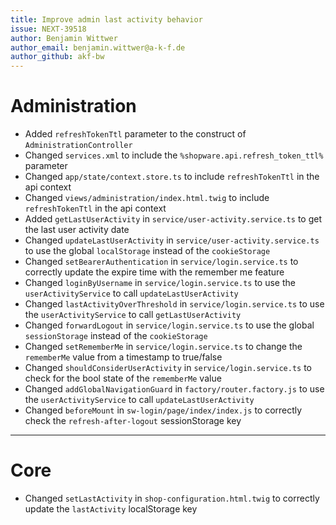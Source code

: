 ```yaml
---
title: Improve admin last activity behavior
issue: NEXT-39518
author: Benjamin Wittwer
author_email: benjamin.wittwer@a-k-f.de
author_github: akf-bw
---
```

# Administration
* Added `refreshTokenTtl` parameter to the construct of `AdministrationController`
* Changed `services.xml` to include the `%shopware.api.refresh_token_ttl%` parameter
* Changed `app/state/context.store.ts` to include `refreshTokenTtl` in the api context
* Changed `views/administration/index.html.twig` to include `refreshTokenTtl` in the api context
* Added `getLastUserActivity` in `service/user-activity.service.ts` to get the last user activity date
* Changed `updateLastUserActivity` in `service/user-activity.service.ts` to use the global `localStorage` instead of the `cookieStorage`
* Changed `setBearerAuthentication` in `service/login.service.ts` to correctly update the expire time with the remember me feature
* Changed `loginByUsername` in `service/login.service.ts` to use the `userActivityService` to call `updateLastUserActivity`
* Changed `lastActivityOverThreshold` in `service/login.service.ts` to use the `userActivityService` to call `getLastUserActivity`
* Changed `forwardLogout` in `service/login.service.ts` to use the global `sessionStorage` instead of the `cookieStorage`
* Changed `setRememberMe` in `service/login.service.ts` to change the `rememberMe` value from a timestamp to true/false
* Changed `shouldConsiderUserActivity` in `service/login.service.ts` to check for the bool state of the `rememberMe` value
* Changed `addGlobalNavigationGuard` in `factory/router.factory.js` to use the `userActivityService` to call `updateLastUserActivity`
* Changed `beforeMount` in `sw-login/page/index/index.js` to correctly check the `refresh-after-logout` sessionStorage key
___
# Core
* Changed `setLastActivity` in `shop-configuration.html.twig` to correctly update the `lastActivity` localStorage key
